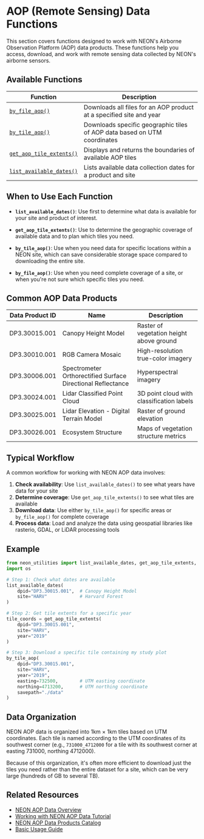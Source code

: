 # AOP (Remote Sensing) Data Functions

This section covers functions designed to work with NEON's Airborne Observation Platform (AOP) data products. These functions help you access, download, and work with remote sensing data collected by NEON's airborne sensors.

## Available Functions

| Function | Description |
|----------|-------------|
| [`by_file_aop()`](by_file_aop.md) | Downloads all files for an AOP product at a specified site and year |
| [`by_tile_aop()`](by_tile_aop.md) | Downloads specific geographic tiles of AOP data based on UTM coordinates |
| [`get_aop_tile_extents()`](get_aop_tile_extents.md) | Displays and returns the boundaries of available AOP tiles |
| [`list_available_dates()`](list_available_dates.md) | Lists available data collection dates for a product and site |

## When to Use Each Function

- **`list_available_dates()`**: Use first to determine what data is available for your site and product of interest.

- **`get_aop_tile_extents()`**: Use to determine the geographic coverage of available data and to plan which tiles you need.

- **`by_tile_aop()`**: Use when you need data for specific locations within a NEON site, which can save considerable storage space compared to downloading the entire site.

- **`by_file_aop()`**: Use when you need complete coverage of a site, or when you're not sure which specific tiles you need.

## Common AOP Data Products

| Data Product ID | Name | Description |
|-----------------|------|-------------|
| DP3.30015.001 | Canopy Height Model | Raster of vegetation height above ground |
| DP3.30010.001 | RGB Camera Mosaic | High-resolution true-color imagery |
| DP3.30006.001 | Spectrometer Orthorectified Surface Directional Reflectance | Hyperspectral imagery |
| DP3.30024.001 | Lidar Classified Point Cloud | 3D point cloud with classification labels |
| DP3.30025.001 | Lidar Elevation - Digital Terrain Model | Raster of ground elevation |
| DP3.30026.001 | Ecosystem Structure | Maps of vegetation structure metrics |

## Typical Workflow

A common workflow for working with NEON AOP data involves:

1. **Check availability**: Use `list_available_dates()` to see what years have data for your site
2. **Determine coverage**: Use `get_aop_tile_extents()` to see what tiles are available
3. **Download data**: Use either `by_tile_aop()` for specific areas or `by_file_aop()` for complete coverage
4. **Process data**: Load and analyze the data using geospatial libraries like rasterio, GDAL, or LiDAR processing tools

## Example

```python
from neon_utilities import list_available_dates, get_aop_tile_extents, by_tile_aop
import os

# Step 1: Check what dates are available
list_available_dates(
    dpid="DP3.30015.001",  # Canopy Height Model
    site="HARV"            # Harvard Forest
)

# Step 2: Get tile extents for a specific year
tile_coords = get_aop_tile_extents(
    dpid="DP3.30015.001",
    site="HARV",
    year="2019"
)

# Step 3: Download a specific tile containing my study plot
by_tile_aop(
    dpid="DP3.30015.001",
    site="HARV",
    year="2019",
    easting=732500,        # UTM easting coordinate
    northing=4713200,      # UTM northing coordinate
    savepath="./data"
)
```

## Data Organization

NEON AOP data is organized into 1km × 1km tiles based on UTM coordinates. Each tile is named according to the UTM coordinates of its southwest corner (e.g., `731000_4712000` for a tile with its southwest corner at easting 731000, northing 4712000).

Because of this organization, it's often more efficient to download just the tiles you need rather than the entire dataset for a site, which can be very large (hundreds of GB to several TB).

## Related Resources

- [NEON AOP Data Overview](https://www.neonscience.org/data-collection/airborne-remote-sensing)
- [Working with NEON AOP Data Tutorial](../../tutorials/download-process-aop.md)
- [NEON AOP Data Products Catalog](https://www.neonscience.org/data-collection/airborne-remote-sensing)
- [Basic Usage Guide](../../getting-started/basic-usage.md)
